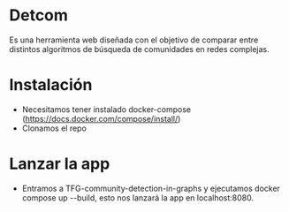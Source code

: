 # Detcom
Es una herramienta web diseñada con el objetivo de comparar entre distintos algoritmos de búsqueda de comunidades en redes complejas.

# Instalación
+ Necesitamos tener instalado docker-compose (https://docs.docker.com/compose/install/)
+ Clonamos el repo

# Lanzar la app
+ Entramos a TFG-community-detection-in-graphs y ejecutamos docker compose up --build, esto nos lanzará la app en localhost:8080.
